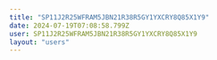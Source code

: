 ```yaml
---
title: "SP11J2R25WFRAM5JBN21R38R5GY1YXCRY8Q85X1Y9"
date: 2024-07-19T07:08:58.799Z
user: SP11J2R25WFRAM5JBN21R38R5GY1YXCRY8Q85X1Y9
layout: "users"
---
```

    